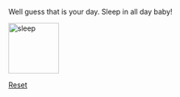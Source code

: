 Well guess that is your day. Sleep in all day baby!

<img src="https://cdn.shopify.com/s/files/1/0211/4598/files/put_baby_to_sleep_header_image.jpg?v=1541625830" alt="sleep" 
style="width:100px;height:100px;">

[Reset](../alarm.md)
